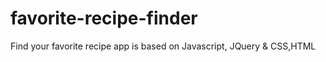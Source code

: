 # favorite-recipe-finder
Find your favorite recipe app is based on Javascript, JQuery &amp; CSS,HTML

